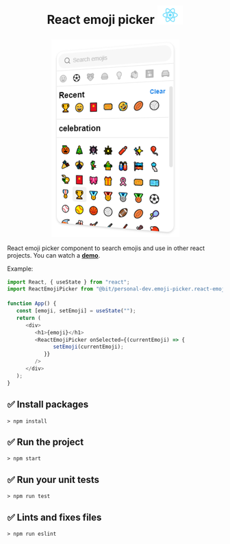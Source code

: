 <h1>
    <p align="center">
        React emoji picker <img  src="./react-logo.png" width="60px" />
    </p>
</h1>

<p align="center">
    <img src="../emoji-picker.PNG" />
</p>

React emoji picker component to search emojis and use in other react projects. 
You can watch a **[demo](https://bit.dev/personal-dev/emoji-picker/react-emoji-picker)**.

Example:

```javascript
import React, { useState } from "react";
import ReactEmojiPicker from "@bit/personal-dev.emoji-picker.react-emoji-picker";

function App() {
   const [emoji, setEmoji] = useState("");
   return (
      <div>
         <h1>{emoji}</h1>
         <ReactEmojiPicker onSelected={(currentEmoji) => {
               setEmoji(currentEmoji);
            }}
         />
      </div>
   );
}
```

## :white_check_mark: Install packages

```console
> npm install
```

## :white_check_mark: Run the project

```console
> npm start
```

## :white_check_mark: Run your unit tests

```console
> npm run test
```

## :white_check_mark: Lints and fixes files

```console
> npm run eslint
```
